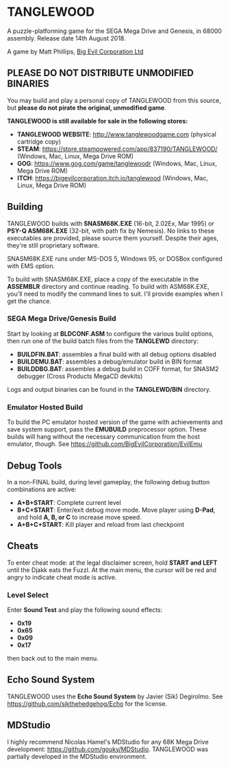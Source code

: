 # TANGLEWOOD

A puzzle-platforming game for the SEGA Mega Drive and Genesis, in 68000 assembly. Release date 14th August 2018.

A game by Matt Phillips, [Big Evil Corporation Ltd](http://www.bigevilcorporation.co.uk)

## **PLEASE DO NOT DISTRIBUTE UNMODIFIED BINARIES**

You may build and play a personal copy of TANGLEWOOD from this source, but **please do not pirate the original, unmodified game**.

**TANGLEWOOD is still available for sale in the following stores:**

- **TANGLEWOOD WEBSITE**: http://www.tanglewoodgame.com (physical cartridge copy)
- **STEAM**: https://store.steampowered.com/app/837190/TANGLEWOOD/ (Windows, Mac, Linux, Mega Drive ROM)
- **GOG**: https://www.gog.com/game/tanglewoodr (Windows, Mac, Linux, Mega Drive ROM)
- **ITCH**: https://bigevilcorporation.itch.io/tanglewood (Windows, Mac, Linux, Mega Drive ROM)

## Building

TANGLEWOOD builds with **SNASM68K.EXE** (16-bit, 2.02Ex, Mar 1995) or **PSY-Q ASM68K.EXE** (32-bit, with path fix by Nemesis). No links to these executables are provided, please source them yourself. Despite their ages, they're still proprietary software.

SNASM68K.EXE runs under MS-DOS 5, Windows 95, or DOSBox configured with EMS option.

To build with SNASM68K.EXE, place a copy of the executable in the **ASSEMBLR** directory and continue reading.
To build with ASM68K.EXE, you'll need to modify the command lines to suit. I'll provide examples when I get the chance.

### SEGA Mega Drive/Genesis Build

Start by looking at **BLDCONF.ASM** to configure the various build options, then run one of the build batch files from the **TANGLEWD** directory:

- **BUILDFIN.BAT**: assembles a final build with all debug options disabled
- **BUILDEMU.BAT**: assembles a debug/emulator build in BIN format
- **BUILDDBG.BAT**: assembles a debug build in COFF format, for SNASM2 debugger (Cross Products MegaCD devkits)

Logs and output binaries can be found in the **TANGLEWD/BIN** directory.

### Emulator Hosted Build

To build the PC emulator hosted version of the game with achievements and save system support, pass the **EMUBUILD** preprocessor option. These builds will hang without the necessary communication from the host emulator, though. See https://github.com/BigEvilCorporation/EvilEmu

## Debug Tools

In a non-FINAL build, during level gameplay, the following debug button combinations are active:

- **A+B+START**: Complete current level
- **B+C+START**: Enter/exit debug move mode. Move player using **D-Pad**, and hold **A, B, or C** to increase move speed.
- **A+B+C+START**: Kill player and reload from last checkpoint

## Cheats

To enter cheat mode: at the legal disclaimer screen, hold **START and LEFT** until the Djakk eats the Fuzzl. At the main menu, the cursor will be red and angry to indicate cheat mode is active.

### Level Select

Enter **Sound Test** and play the following sound effects:

- **0x19**
- **0x65**
- **0x09**
- **0x17**

then back out to the main menu.

## Echo Sound System

TANGLEWOOD uses the **Echo Sound System** by Javier (Sik) Degirolmo. See https://github.com/sikthehedgehog/Echo for the license.

## MDStudio

I highly recommend Nicolas Hamel's MDStudio for any 68K Mega Drive development: https://github.com/gouky/MDStudio. TANGLEWOOD was partially developed in the MDStudio environment.
